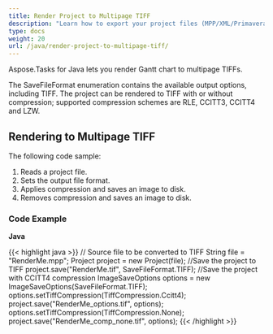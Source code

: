 ```yaml
---
title: Render Project to Multipage TIFF
description: "Learn how to export your project files (MPP/XML/Primavera XML) as multipage TIFF using Aspose.Tasks for Java."
type: docs
weight: 20
url: /java/render-project-to-multipage-tiff/
---
```


Aspose.Tasks for Java lets you render Gantt chart to multipage TIFFs.

The SaveFileFormat enumeration contains the available output options, including TIFF. The project can be rendered to TIFF with or without compression; supported compression schemes are RLE, CCITT3, CCITT4 and LZW.

## **Rendering to Multipage TIFF**
The following code sample:

1. Reads a project file.
2. Sets the output file format.
3. Applies compression and saves an image to disk.
4. Removes compression and saves an image to disk.

### **Code Example**
**Java**

{{< highlight java >}}
// Source file to be converted to TIFF
String file = "RenderMe.mpp";
Project project = new Project(file);
//Save the project to TIFF
project.save("RenderMe.tif", SaveFileFormat.TIFF);
//Save the project with CCITT4 compression
ImageSaveOptions options = new ImageSaveOptions(SaveFileFormat.TIFF);
options.setTiffCompression(TiffCompression.Ccitt4);
project.save("RenderMe_options.tif", options);
options.setTiffCompression(TiffCompression.None);
project.save("RenderMe_comp_none.tif", options);
{{< /highlight >}}
